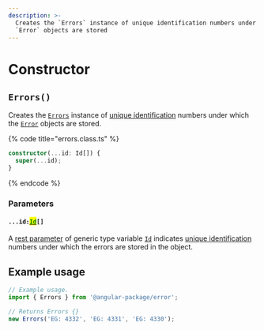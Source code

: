 ```yaml
---
description: >-
  Creates the `Errors` instance of unique identification numbers under which the
  `Error` objects are stored
---
```


# Constructor

## `Errors()`

Creates the [`Errors`](broken-reference) instance of [unique identification](../getting-started/basic-concepts.md#unique-identification) numbers under which the [`Error`](broken-reference) objects are stored.

{% code title="errors.class.ts" %}
```typescript
constructor(...id: Id[]) {
  super(...id);
}
```
{% endcode %}

### Parameters

#### `...id:`[<mark style="color:green;">`Id`</mark>](generic-type-variables.md#wrap-opening)`[]`

A [rest parameter](https://developer.mozilla.org/en-US/docs/Web/JavaScript/Reference/Functions/rest\_parameters) of generic type variable [`Id`](generic-type-variables.md#errors-less-than-id-greater-than) indicates [unique identification](../getting-started/basic-concepts.md#unique-identification) numbers under which the errors are stored in the object.

## Example usage

```typescript
// Example usage.
import { Errors } from '@angular-package/error';

// Returns Errors {}
new Errors('EG: 4332', 'EG: 4331', 'EG: 4330');
```

